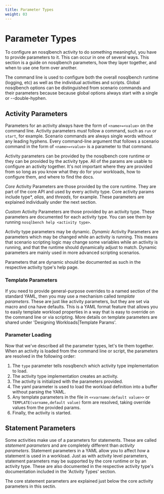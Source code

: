 ```yaml
---
title: Parameter Types
weight: 03
---
```


# Parameter Types

To configure an nosqlbench activity to do something meaningful, you have to
provide parameters to it. This can occur in one of several ways. This section is a guide on nosqlbench parameters, how they layer together, and when to use one form over another.

The command line is used to configure both the overall nosqlbench runtime (logging, etc) as well as the individual activities and scripts. Global nosqlbench options can be distinguished from scenario commands and their parameters because because global options always start with a single or --double-hyphen.

## Activity Parameters

Parameters for an activity always have the form of `<name>=<value>` on the command line. Activity parameters *must* follow a command, such as `run` or `start`, for example. Scenario commands are always single words without any leading hyphens. Every command-line argument that follows a scenario command in the form of `<name>=<value>` is a parameter to that command.

Activity parameters can be provided by the nosqlbench core runtime or they can be provided by the activity type. All of the params are usable to configure an activity together. It's not important where they are provided from so long as you know what they do for your workloads, how to configure them, and where to find the docs.

*Core* Activity Parameters are those provided by the core runtime.
They are part of the core API and used by every activity type. Core activity params include type*, *alias*, and *threads*, for example.
These parameters are explained individually under the next section.

*Custom* Activity Parameters are those provided by an activity type.
These parameters are documented for each activity type. You can see them by running `nosqlbench help <activity type>`.

Activity type parameters may be dynamic. *Dynamic* Activity Parameters are parameters which may be changed while an activity is running. This means that scenario scripting logic may change some variables while an activity is running, and that the runtime should dynamically adjust to match. Dynamic parameters are mainly used in more advanced scripting scenarios.

Parameters that are dynamic should be documented as such in the respective activity type's help page.

### Template Parameters

If you need to provide general-purpose overrides to a named section of the
standard YAML, then you may use a mechanism called _template parameters_. These are just like activity parameters, but they are set via macro and cna have defaults. This is a YAML format feature that allows you to easily template workload properties in a way that is easy to override on the command line or via scripting. More details on template parameters are shared under 'Designing Workloads|Template Params'.

### Parameter Loading

Now that we've described all the parameter types, let's tie them together. When an activity is loaded from the command line or script, the parameters are resolved in the following order:

1. The `type` parameter tells nosqlbench which activity type implementation to load.
2. The activity type implementation creates an activity.
3. The activity is initialized with the parameters provided.
4. The yaml parameter is used to load the workload definition into
   a buffer without parsing the YAML.
5. Any template parameters in the file in `<<varname:default value>>` or `TEMPLATE(varname,default value)` form are resolved, taking override values from the provided params.
6. Finally, the activity is started.

## Statement Parameters

Some activities make use of a parameters for statements. These are called _statement parameters_ and are completely different than _activity parameters_. Statement parameters in a YAML allow you to affect *how* a statement is used in a workload. Just as with activity level parameters, statement parameters may be supported by the core runtime or by an activity type. These are also documented in the respective activity type's documentation included in the 'Activity Types' section.

The core statement parameters are explained just below the core activity parameters in this sectin.




